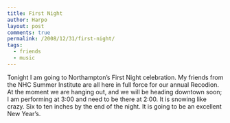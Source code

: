 ```yaml
---
title: First Night
author: Harpo
layout: post
comments: true
permalink: /2008/12/31/first-night/
tags:
  - friends
  - music
---
```

Tonight I am going to Northampton&#8217;s First Night celebration. My friends from the NHC Summer Institute are all here in full force for our annual Recodion. At the moment we are hanging out, and we will be heading downtown soon; I am performing at 3:00 and need to be there at 2:00. It is snowing like crazy. Six to ten inches by the end of the night. It is going to be an excellent New Year&#8217;s.
